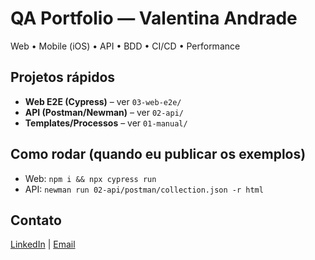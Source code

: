 # QA Portfolio — Valentina Andrade

Web • Mobile (iOS) • API • BDD • CI/CD • Performance

## Projetos rápidos
- **Web E2E (Cypress)** – ver `03-web-e2e/`
- **API (Postman/Newman)** – ver `02-api/`
- **Templates/Processos** – ver `01-manual/`

## Como rodar (quando eu publicar os exemplos)
- Web: `npm i && npx cypress run`
- API: `newman run 02-api/postman/collection.json -r html` 

## Contato
[LinkedIn](https://www.linkedin.com/in/valentina-andrade-89b40a1b1/) | [Email](mailto:lidia.valentina@icloud.com)



